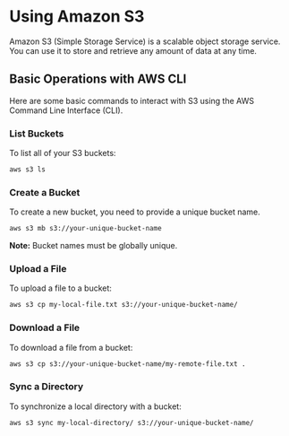 # Using Amazon S3

Amazon S3 (Simple Storage Service) is a scalable object storage service. You can use it to store and retrieve any amount of data at any time.

## Basic Operations with AWS CLI

Here are some basic commands to interact with S3 using the AWS Command Line Interface (CLI).

### List Buckets

To list all of your S3 buckets:

```bash
aws s3 ls
```

### Create a Bucket

To create a new bucket, you need to provide a unique bucket name.

```bash
aws s3 mb s3://your-unique-bucket-name
```

**Note:** Bucket names must be globally unique.

### Upload a File

To upload a file to a bucket:

```bash
aws s3 cp my-local-file.txt s3://your-unique-bucket-name/
```

### Download a File

To download a file from a bucket:

```bash
aws s3 cp s3://your-unique-bucket-name/my-remote-file.txt .
```

### Sync a Directory

To synchronize a local directory with a bucket:

```bash
aws s3 sync my-local-directory/ s3://your-unique-bucket-name/
```
